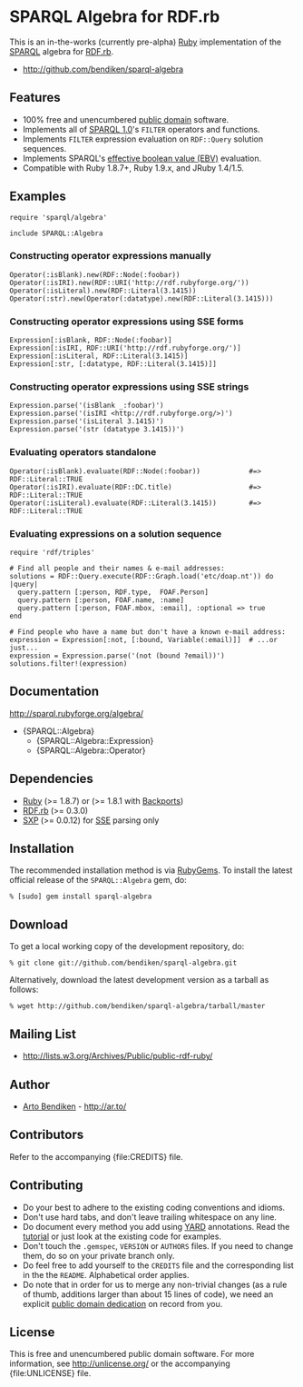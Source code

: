 SPARQL Algebra for RDF.rb
=========================

This is an in-the-works (currently pre-alpha) [Ruby][] implementation of the
[SPARQL][] algebra for [RDF.rb][].

* <http://github.com/bendiken/sparql-algebra>

Features
--------

* 100% free and unencumbered [public domain](http://unlicense.org/) software.
* Implements all of [SPARQL 1.0][]'s `FILTER` operators and functions.
* Implements `FILTER` expression evaluation on `RDF::Query` solution sequences.
* Implements SPARQL's [effective boolean value (EBV)][EBV] evaluation.
* Compatible with Ruby 1.8.7+, Ruby 1.9.x, and JRuby 1.4/1.5.

Examples
--------

    require 'sparql/algebra'
    
    include SPARQL::Algebra

### Constructing operator expressions manually

    Operator(:isBlank).new(RDF::Node(:foobar))
    Operator(:isIRI).new(RDF::URI('http://rdf.rubyforge.org/'))
    Operator(:isLiteral).new(RDF::Literal(3.1415))
    Operator(:str).new(Operator(:datatype).new(RDF::Literal(3.1415)))

### Constructing operator expressions using SSE forms

    Expression[:isBlank, RDF::Node(:foobar)]
    Expression[:isIRI, RDF::URI('http://rdf.rubyforge.org/')]
    Expression[:isLiteral, RDF::Literal(3.1415)]
    Expression[:str, [:datatype, RDF::Literal(3.1415)]]

### Constructing operator expressions using SSE strings

    Expression.parse('(isBlank _:foobar)')
    Expression.parse('(isIRI <http://rdf.rubyforge.org/>)')
    Expression.parse('(isLiteral 3.1415)')
    Expression.parse('(str (datatype 3.1415))')

### Evaluating operators standalone

    Operator(:isBlank).evaluate(RDF::Node(:foobar))            #=> RDF::Literal::TRUE
    Operator(:isIRI).evaluate(RDF::DC.title)                   #=> RDF::Literal::TRUE
    Operator(:isLiteral).evaluate(RDF::Literal(3.1415))        #=> RDF::Literal::TRUE

### Evaluating expressions on a solution sequence

    require 'rdf/triples'
    
    # Find all people and their names & e-mail addresses:
    solutions = RDF::Query.execute(RDF::Graph.load('etc/doap.nt')) do |query|
      query.pattern [:person, RDF.type,  FOAF.Person]
      query.pattern [:person, FOAF.name, :name]
      query.pattern [:person, FOAF.mbox, :email], :optional => true
    end
    
    # Find people who have a name but don't have a known e-mail address:
    expression = Expression[:not, [:bound, Variable(:email)]]  # ...or just...
    expression = Expression.parse('(not (bound ?email))')
    solutions.filter!(expression)

Documentation
-------------

<http://sparql.rubyforge.org/algebra/>

* {SPARQL::Algebra}
  * {SPARQL::Algebra::Expression}
  * {SPARQL::Algebra::Operator}

Dependencies
------------

* [Ruby](http://ruby-lang.org/) (>= 1.8.7) or (>= 1.8.1 with [Backports][])
* [RDF.rb](http://rubygems.org/gems/rdf) (>= 0.3.0)
* [SXP](http://rubygems.org/gems/sxp) (>= 0.0.12) for [SSE][] parsing only

Installation
------------

The recommended installation method is via [RubyGems](http://rubygems.org/).
To install the latest official release of the `SPARQL::Algebra` gem, do:

    % [sudo] gem install sparql-algebra

Download
--------

To get a local working copy of the development repository, do:

    % git clone git://github.com/bendiken/sparql-algebra.git

Alternatively, download the latest development version as a tarball as
follows:

    % wget http://github.com/bendiken/sparql-algebra/tarball/master

Mailing List
------------

* <http://lists.w3.org/Archives/Public/public-rdf-ruby/>

Author
------

* [Arto Bendiken](http://github.com/bendiken) - <http://ar.to/>

Contributors
------------

Refer to the accompanying {file:CREDITS} file.

Contributing
------------

* Do your best to adhere to the existing coding conventions and idioms.
* Don't use hard tabs, and don't leave trailing whitespace on any line.
* Do document every method you add using [YARD][] annotations. Read the
  [tutorial][YARD-GS] or just look at the existing code for examples.
* Don't touch the `.gemspec`, `VERSION` or `AUTHORS` files. If you need to
  change them, do so on your private branch only.
* Do feel free to add yourself to the `CREDITS` file and the corresponding
  list in the the `README`. Alphabetical order applies.
* Do note that in order for us to merge any non-trivial changes (as a rule
  of thumb, additions larger than about 15 lines of code), we need an
  explicit [public domain dedication][PDD] on record from you.

License
-------

This is free and unencumbered public domain software. For more information,
see <http://unlicense.org/> or the accompanying {file:UNLICENSE} file.

[Ruby]:       http://ruby-lang.org/
[RDF]:        http://www.w3.org/RDF/
[SPARQL]:     http://en.wikipedia.org/wiki/SPARQL
[SPARQL 1.0]: http://www.w3.org/TR/rdf-sparql-query/
[SPARQL 1.1]: http://www.w3.org/TR/sparql11-query/
[algebra]:    http://www.w3.org/TR/rdf-sparql-query/#sparqlAlgebra
[EBV]:        http://www.w3.org/TR/rdf-sparql-query/#ebv
[SSE]:        http://openjena.org/wiki/SSE
[RDF.rb]:     http://rdf.rubyforge.org/
[YARD]:       http://yardoc.org/
[YARD-GS]:    http://rubydoc.info/docs/yard/file/docs/GettingStarted.md
[PDD]:        http://unlicense.org/#unlicensing-contributions
[Backports]:  http://rubygems.org/gems/backports
